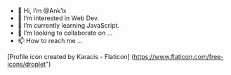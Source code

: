 - 👋 Hi, I’m @Ank1x
- 👀 I’m interested in Web Dev.
- 🌱 I’m currently learning JavaScript.
- 💞️ I’m looking to collaborate on ...
- 📫 How to reach me ...

<!---
Ank1x/Ank1x is a ✨ special ✨ repository because its `README.md` (this file) appears on your GitHub profile.
You can click the Preview link to take a look at your changes.
--->



[Profile icon created by Karacis - Flaticon] (https://www.flaticon.com/free-icons/droplet")
